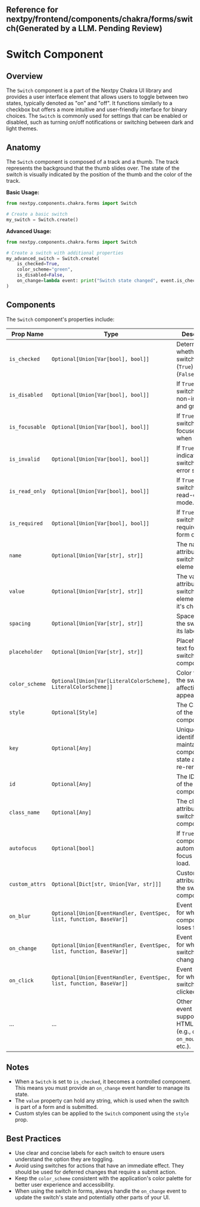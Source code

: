 ##  Reference for nextpy/frontend/components/chakra/forms/switch(Generated by a LLM. Pending Review)

# Switch Component

## Overview

The `Switch` component is a part of the Nextpy Chakra UI library and provides a user interface element that allows users to toggle between two states, typically denoted as "on" and "off". It functions similarly to a checkbox but offers a more intuitive and user-friendly interface for binary choices. The `Switch` is commonly used for settings that can be enabled or disabled, such as turning on/off notifications or switching between dark and light themes.

## Anatomy

The `Switch` component is composed of a track and a thumb. The track represents the background that the thumb slides over. The state of the switch is visually indicated by the position of the thumb and the color of the track.

**Basic Usage:**

```python
from nextpy.components.chakra.forms import Switch

# Create a basic switch
my_switch = Switch.create()
```

**Advanced Usage:**

```python
from nextpy.components.chakra.forms import Switch

# Create a switch with additional properties
my_advanced_switch = Switch.create(
    is_checked=True,
    color_scheme="green",
    is_disabled=False,
    on_change=lambda event: print("Switch state changed", event.is_checked)
)
```

## Components

The `Switch` component's properties include:

| Prop Name      | Type                    | Description                                                                    |
| -------------- | ----------------------- | ------------------------------------------------------------------------------ |
| `is_checked`   | `Optional[Union[Var[bool], bool]]` | Determines whether the switch is on (`True`) or off (`False`).                 |
| `is_disabled`  | `Optional[Union[Var[bool], bool]]` | If `True`, the switch will be non-interactive and greyed out.                  |
| `is_focusable` | `Optional[Union[Var[bool], bool]]` | If `True`, the switch can be focused even when disabled.                       |
| `is_invalid`   | `Optional[Union[Var[bool], bool]]` | If `True`, indicates the switch is in an error state.                          |
| `is_read_only` | `Optional[Union[Var[bool], bool]]` | If `True`, the switch is in read-only mode.                                    |
| `is_required`  | `Optional[Union[Var[bool], bool]]` | If `True`, the switch is required in a form context.                           |
| `name`         | `Optional[Union[Var[str], str]]`   | The name attribute of the switch input element.                                |
| `value`        | `Optional[Union[Var[str], str]]`   | The value attribute of the switch input element when it's checked.             |
| `spacing`      | `Optional[Union[Var[str], str]]`   | Space between the switch and its label text.                                   |
| `placeholder`  | `Optional[Union[Var[str], str]]`   | Placeholder text for the switch component.                                     |
| `color_scheme` | `Optional[Union[Var[LiteralColorScheme], LiteralColorScheme]]` | Color theme of the switch, affecting its appearance.                           |
| `style`        | `Optional[Style]`          | The CSS style of the switch component.                                         |
| `key`          | `Optional[Any]`            | Unique identifier for maintaining component state across re-renders.           |
| `id`           | `Optional[Any]`            | The ID attribute of the switch component.                                      |
| `class_name`   | `Optional[Any]`            | The class attribute of the switch component.                                   |
| `autofocus`    | `Optional[bool]`           | If `True`, the component will automatically focus on page load.                |
| `custom_attrs` | `Optional[Dict[str, Union[Var, str]]]` | Custom attributes for the switch component.                                   |
| `on_blur`      | `Optional[Union[EventHandler, EventSpec, list, function, BaseVar]]` | Event handler for when the component loses focus.                              |
| `on_change`    | `Optional[Union[EventHandler, EventSpec, list, function, BaseVar]]` | Event handler for when the switch's value changes.                             |
| `on_click`     | `Optional[Union[EventHandler, EventSpec, list, function, BaseVar]]` | Event handler for when the switch is clicked.                                  |
| ...            | ...                        | Other standard event handlers supported by HTML elements (e.g., `on_focus`, `on_mouse_enter`, etc.). |

## Notes

- When a `Switch` is set to `is_checked`, it becomes a controlled component. This means you must provide an `on_change` event handler to manage its state.
- The `value` property can hold any string, which is used when the switch is part of a form and is submitted.
- Custom styles can be applied to the `Switch` component using the `style` prop.

## Best Practices

- Use clear and concise labels for each switch to ensure users understand the option they are toggling.
- Avoid using switches for actions that have an immediate effect. They should be used for deferred changes that require a submit action.
- Keep the `color_scheme` consistent with the application's color palette for better user experience and accessibility.
- When using the switch in forms, always handle the `on_change` event to update the switch's state and potentially other parts of your UI.